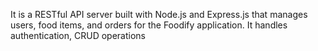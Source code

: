 It is a RESTful API server built with Node.js and Express.js that manages users, food items, and orders for the Foodify application. It handles authentication, CRUD operations
